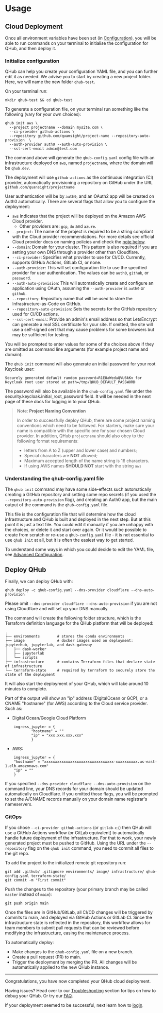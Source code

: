 # Usage

## Cloud Deployment

Once all environment variables have been set (in [Configuration](configuration.md)), you will be able to run commands on your terminal to initialise the configuration for QHub, and then deploy it.

### Initialize configuration

QHub can help you create your configuration YAML file, and you can further edit it as needed. We advise you to start by creating a new project folder. Here, we will name the new folder `qhub-test`.

On your terminal run:

```shell
mkdir qhub-test && cd qhub-test
```

To generate a configuration file, on your terminal run something like the following (vary for your own choices):

```shell
qhub init aws \
  --project projectname --domain mysite.com \
  --ci-provider github-actions \
  --repository github.com/quansight/project-name --repository-auto-provision  \
  --auth-provider auth0 --auth-auto-provision \
  --ssl-cert-email admin@test.com
```

The command above will generate the `qhub-config.yaml` config file with an infrastructure deployed on `aws`, named `projectname`, where the domain will be `qhub.dev`.

The deployment will use `github-actions` as the continuous integration (CI) provider, automatically provisioning a repository on GitHub under the URL `github.com/quansight/projectname`

User authentication will be by `auth0`, and an OAuth2 app will be created on Auth0 automatically. There are several flags that allow you to configure the deployment:

- `aws` indicates that the project will be deployed on the Amazon AWS Cloud provider.
    + Other providers are: `gcp`, `do` and `azure`.
- `--project`: The name of the project is required to be a string compliant with the Cloud provider recommendations. For
  more details see official Cloud provider docs on naming policies and check the [note below](#project-naming-convention).
- `--domain`: Domain for your cluster. This pattern is also required if you are setting your own DNS through a provider other than Cloudflare.
- `--ci-provider`: Specifies what provider to use for CI/CD. Currently, supports GitHub Actions, GitLab CI, or none.
- `--auth-provider`: This will set configuration file to use the specified provider for user authentication. The values can be `auth0`, `github`, or `password`.
- `--auth-auto-provision`: This will automatically create and configure an application using OAuth, assuming the `--auth-provider` is `auth0` or `github`.
- `--repository`: Repository name that will be used to store the Infrastructure-as-Code on GitHub.
- `--repository-auto-provision`: Sets the secrets for the GitHub repository used for CI/CD actions.
- `--ssl-cert-email`: Provide an admin's email address so that LetsEncrypt can generate a real SSL certificate for your site. If omitted, the site will use a self-signed cert that may cause problems for some browsers but may be sufficient for testing.

You will be prompted to enter values for some of the choices above if they are omitted as command line arguments (for example project name and domain).

The `qhub init` command will also generate an initial password for your root Keycloak user:

```
Securely generated default random password=R1E8aWedaQVU6kKv for Keycloak root user stored at path=/tmp/QHUB_DEFAULT_PASSWORD
```

The password will also be available in the `qhub-config.yaml` file under the security.keycloak.initial_root_password field. It will be needed in the next page of these docs for logging in to your QHub.

<a href="#" name="project-naming-convention"></a>
> Note: **Project Naming Convention**
>
> In order to successfully deploy QHub, there are some project naming conventions which need to be followed. For starters,
make sure your name is compatible with the specific one for your chosen Cloud provider. In addition, QHub `projectname`
should also obey to the following format requirements:
> + letters from A to Z (upper and lower case) and numbers;
> + Special characters are **NOT** allowed;
> + Maximum accepted length of the name string is 16 characters.
> + If using AWS names **SHOULD NOT** start with the string `aws`

### Understanding the qhub-config.yaml file

The `qhub init` command may have some side-effects such automatically creating a GitHub repository and setting some repo secrets (if you used the `--repository-auto-provision` flag), and creating an Auth0 app, but the main output of the command is the `qhub-config.yaml` file.

This file is the configuration file that will determine how the cloud infrastructure and QHub is built and deployed in the next step. But at this point it is just a text file. You could edit it manually if you are unhappy with the choices, or delete it and start over again. Or it would be possible to create from scratch or re-use a `qhub-config.yaml` file - it is not essential to use `qhub init` at all, but it is often the easiest way to get started.

To understand some ways in which you could decide to edit the YAML file, see [Advanced Configuration](configuration.md).

## Deploy QHub

Finally, we can deploy QHub with:

```shell
qhub deploy -c qhub-config.yaml --dns-provider cloudflare --dns-auto-provision
```

Please omit `--dns-provider cloudflare --dns-auto-provision` if you are not using Cloudflare and will set up your DNS manually.

The command will create the following folder structure, which is the Terraform definition language for the QHub platform that will be deployed:

```
.
├── environments        # stores the conda environments
├── image               # docker images used on deployment: jupyterhub, jupyterlab, and dask-gateway
│   ├── dask-worker
│   ├── jupyterlab
│   └── scripts
├── infrastructure      # contains Terraform files that declare state of infrastructure
└── terraform-state     # required by terraform to securely store the state of the deployment
```

It will also start the deployment of your QHub, which will take around 10 minutes to complete.

Part of the output will show an "ip" address (DigitalOcean or GCP), or
a CNAME "hostname" (for AWS) according to the Cloud service
provider. Such as:

+ Digital Ocean/Google Cloud Platform
```shell
    ingress_jupyter = {
            "hostname" = ""
            "ip" = "xxx.xxx.xxx.xxx"
            }
```
+ AWS:
```shell
    ingress_jupyter = {
    "hostname" = "xxxxxxxxxxxxxxxxxxxxxxxxxxxxxxxx-xxxxxxxxxx.us-east-1.elb.amazonaws.com"
    "ip" = ""
    }
```

If you specified `--dns-provider cloudflare --dns-auto-provision` on the command line, your DNS records for your domain should be updated automatically on Cloudflare. If you omitted those flags, you will be prompted to set the A/CNAME records manually on your domain name registrar's nameservers.

### GitOps

If you chose `--ci-provider github-actions` (or `gitlab-ci`) then QHub will use a GitHub Actions workflow (or GitLab equivalent) to automatically handle future deployment of
the infrastructure. For that to work, your newly generated project must be pushed to GitHub. Using the URL under the `--repository` flag on the `qhub init` command, you need to commit all files to the git repo.

To add the project to the initialized remote git repository run:

```shell
git add .github/ .gitignore environments/ image/ infrastructure/ qhub-config.yaml terraform-state/
git commit -m "First commit"
```

Push the changes to the repository (your primary branch may be called `master` instead of `main`):

```shell
git push origin main
```

Once the files are in GitHub/GitLab, all CI/CD changes will be triggered by commits to main, and deployed via GitHub Actions or GitLab CI.  Since the infrastructure state is reflected in the repository, this workflow allows for team members to submit pull requests that can be reviewed before modifying the infrastructure, easing the maintenance process.

To automatically deploy:
- Make changes to the `qhub-config.yaml` file on a new branch.
- Create a pull request (PR) to main.
- Trigger the deployment by merging the PR. All changes will be automatically applied to the new QHub instance.

-----

Congratulations, you have now completed your QHub cloud deployment.

Having issues? Head over to our [Troubleshooting](../admin_guide/troubleshooting.md) section for tips on how to debug your QHub. Or try our [FAQ](../admin_guide/faq.md).

If your deployment seemed to be successful, next learn how to [login](login.md).
